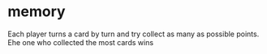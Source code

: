 # memory
Each player turns a card by turn and try collect as many as possible points. Еhe one who collected the most cards wins
